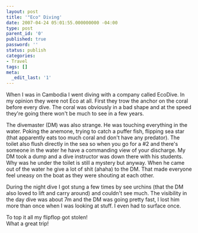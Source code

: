 ```yaml
---
layout: post
title: '"Eco" Diving'
date: 2007-04-24 05:01:55.000000000 -04:00
type: post
parent_id: '0'
published: true
password: ''
status: publish
categories:
- Travel
tags: []
meta:
  _edit_last: '1'
---
```

When I was in Cambodia I went diving with a company called EcoDive. In my opinion they were not Eco at all. First they trow the anchor on the coral before every dive. The coral was obviously in a bad shape and at the speed they're going there won't be much to see in a few years.

<!--more-->

The divemaster (DM) was also strange. He was touching everything in the water. Poking the anemone, trying to catch a puffer fish, flipping sea star (that apparently eats too much coral and don't have any predator). The toilet also flush directly in the sea so when you go for a #2 and there's someone in the water he have a commanding view of your discharge. My DM took a dump and a dive instructor was down there with his students. Why was he under the toilet is still a mystery but anyway. When he came out of the water he give a lot of shit (ahaha) to the DM. That made everyone feel uneasy on the boat as they were shouting at each other.

During the night dive I got stung a few times by see urchins (that the DM also loved to lift and carry around) and couldn't see much. The visibility in the day dive was about 7m and the DM was going pretty fast, I lost him more than once when I was looking at stuff. I even had to surface once.

To top it all my flipflop got stolen!  
What a great trip!

